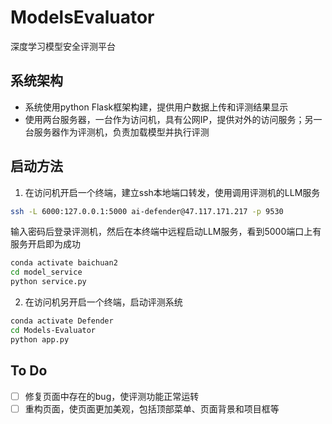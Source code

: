 # ModelsEvaluator 
深度学习模型安全评测平台

## 系统架构
- 系统使用python Flask框架构建，提供用户数据上传和评测结果显示
- 使用两台服务器，一台作为访问机，具有公网IP，提供对外的访问服务；另一台服务器作为评测机，负责加载模型并执行评测

## 启动方法
1. 在访问机开启一个终端，建立ssh本地端口转发，使用调用评测机的LLM服务
```bash
ssh -L 6000:127.0.0.1:5000 ai-defender@47.117.171.217 -p 9530
```
输入密码后登录评测机，然后在本终端中远程启动LLM服务，看到5000端口上有服务开启即为成功
```bash
conda activate baichuan2
cd model_service
python service.py
```
2. 在访问机另开启一个终端，启动评测系统
```bash
conda activate Defender
cd Models-Evaluator
python app.py
```
## To Do
- [ ] 修复页面中存在的bug，使评测功能正常运转
- [ ] 重构页面，使页面更加美观，包括顶部菜单、页面背景和项目框等
